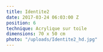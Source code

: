 ```yaml
---
title: Identite2
date: 2017-03-24 06:03:00 Z
position: 6
technique: Acrylique sur toile
dimensions: 70 x 50 cm
photo: "/uploads/Identite2_hd.jpg"
---
```


